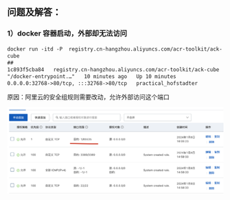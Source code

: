 ## 问题及解答：

### 1）docker 容器启动，外部却无法访问

```shell
docker run -itd -P  registry.cn-hangzhou.aliyuncs.com/acr-toolkit/ack-cube
##
1c893f5cba84   registry.cn-hangzhou.aliyuncs.com/acr-toolkit/ack-cube   "/docker-entrypoint.…"   10 minutes ago   Up 10 minutes   0.0.0.0:32768->80/tcp, :::32768->80/tcp   practical_hofstadter
```

原因：阿里云的安全组规则需要改动，允许外部访问这个端口

![image.png](./assets/1704701378559-image.png)
